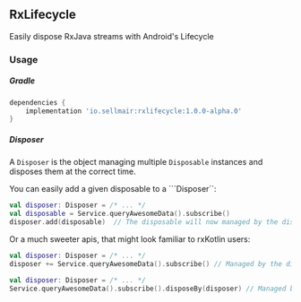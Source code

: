 ## RxLifecycle

Easily dispose RxJava streams with Android's Lifecycle

### Usage

##### Gradle

```groovy
dependencies {
    implementation 'io.sellmair:rxlifecycle:1.0.0-alpha.0'
}
```

##### Disposer
A ```Disposer``` is the object managing multiple ```Disposable``` instances and disposes them
at the correct time. 

You can easily add a given disposable to a ```Disposer``:

```kotlin
val disposer: Disposer = /* ... */
val disposable = Service.queryAwesomeData().subscribe()
disposer.add(disposable)  // The disposable will now managed by the disposer
```

Or a much sweeter apis, that might look familiar to rxKotlin users: 

```kotlin
val disposer: Disposer = /* ... */
disposer += Service.queryAwesomeData().subscribe() // Managed by the disposer
```

```kotlin
val disposer: Disposer = /* ... */
Service.queryAwesomeData().subscribe().disposeBy(disposer) // Managed by the disposer
```